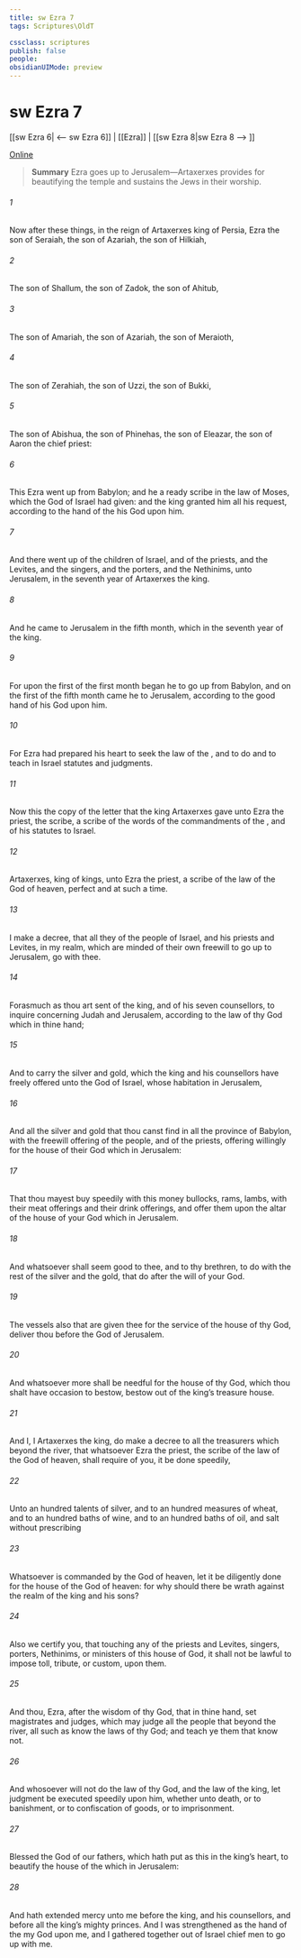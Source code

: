 ```yaml
---
title: sw Ezra 7
tags: Scriptures\OldT

cssclass: scriptures
publish: false
people:
obsidianUIMode: preview
---
```


# sw Ezra 7
[[sw Ezra 6| <-- sw Ezra 6]] | [[Ezra]] | [[sw Ezra 8|sw Ezra 8 --> ]]

[Online](https://churchofjesuschrist.org/study/scriptures/ot/ezra/7?lang=eng)

> __Summary__
Ezra goes up to Jerusalem—Artaxerxes provides for beautifying the temple and sustains the Jews in their worship.

###### 1 
Now after these things, in the reign of Artaxerxes king of Persia, Ezra the son of Seraiah, the son of Azariah, the son of Hilkiah,

###### 2 
The son of Shallum, the son of Zadok, the son of Ahitub,

###### 3 
The son of Amariah, the son of Azariah, the son of Meraioth,

###### 4 
The son of Zerahiah, the son of Uzzi, the son of Bukki,

###### 5 
The son of Abishua, the son of Phinehas, the son of Eleazar, the son of Aaron the chief priest:

###### 6 
This Ezra went up from Babylon; and he  a ready scribe in the law of Moses, which the  God of Israel had given: and the king granted him all his request, according to the hand of the  his God upon him.

###### 7 
And there went up  of the children of Israel, and of the priests, and the Levites, and the singers, and the porters, and the Nethinims, unto Jerusalem, in the seventh year of Artaxerxes the king.

###### 8 
And he came to Jerusalem in the fifth month, which  in the seventh year of the king.

###### 9 
For upon the first  of the first month began he to go up from Babylon, and on the first  of the fifth month came he to Jerusalem, according to the good hand of his God upon him.

###### 10 
For Ezra had prepared his heart to seek the law of the , and to do  and to teach in Israel statutes and judgments.

###### 11 
Now this  the copy of the letter that the king Artaxerxes gave unto Ezra the priest, the scribe,  a scribe of the words of the commandments of the , and of his statutes to Israel.

###### 12 
Artaxerxes, king of kings, unto Ezra the priest, a scribe of the law of the God of heaven, perfect  and at such a time.

###### 13 
I make a decree, that all they of the people of Israel, and  his priests and Levites, in my realm, which are minded of their own freewill to go up to Jerusalem, go with thee.

###### 14 
Forasmuch as thou art sent of the king, and of his seven counsellors, to inquire concerning Judah and Jerusalem, according to the law of thy God which  in thine hand;

###### 15 
And to carry the silver and gold, which the king and his counsellors have freely offered unto the God of Israel, whose habitation  in Jerusalem,

###### 16 
And all the silver and gold that thou canst find in all the province of Babylon, with the freewill offering of the people, and of the priests, offering willingly for the house of their God which  in Jerusalem:

###### 17 
That thou mayest buy speedily with this money bullocks, rams, lambs, with their meat offerings and their drink offerings, and offer them upon the altar of the house of your God which  in Jerusalem.

###### 18 
And whatsoever shall seem good to thee, and to thy brethren, to do with the rest of the silver and the gold, that do after the will of your God.

###### 19 
The vessels also that are given thee for the service of the house of thy God,  deliver thou before the God of Jerusalem.

###### 20 
And whatsoever more shall be needful for the house of thy God, which thou shalt have occasion to bestow, bestow  out of the king’s treasure house.

###### 21 
And I,  I Artaxerxes the king, do make a decree to all the treasurers which  beyond the river, that whatsoever Ezra the priest, the scribe of the law of the God of heaven, shall require of you, it be done speedily,

###### 22 
Unto an hundred talents of silver, and to an hundred measures of wheat, and to an hundred baths of wine, and to an hundred baths of oil, and salt without prescribing 

###### 23 
Whatsoever is commanded by the God of heaven, let it be diligently done for the house of the God of heaven: for why should there be wrath against the realm of the king and his sons?

###### 24 
Also we certify you, that touching any of the priests and Levites, singers, porters, Nethinims, or ministers of this house of God, it shall not be lawful to impose toll, tribute, or custom, upon them.

###### 25 
And thou, Ezra, after the wisdom of thy God, that  in thine hand, set magistrates and judges, which may judge all the people that  beyond the river, all such as know the laws of thy God; and teach ye them that know  not.

###### 26 
And whosoever will not do the law of thy God, and the law of the king, let judgment be executed speedily upon him, whether  unto death, or to banishment, or to confiscation of goods, or to imprisonment.

###### 27 
Blessed  the  God of our fathers, which hath put  as this in the king’s heart, to beautify the house of the  which  in Jerusalem:

###### 28 
And hath extended mercy unto me before the king, and his counsellors, and before all the king’s mighty princes. And I was strengthened as the hand of the  my God  upon me, and I gathered together out of Israel chief men to go up with me.

